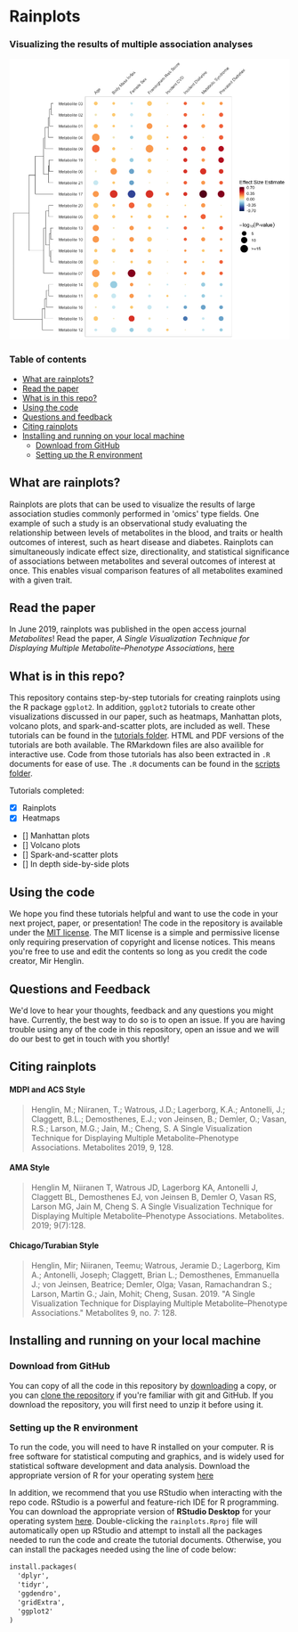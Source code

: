 # Rainplots

### Visualizing the results of multiple association analyses

![](images/readme_rainplot.png)

### Table of contents

* [What are rainplots?](#what-are-rainplots)
* [Read the paper](#read-the-paper)
* [What is in this repo?](#what-is-in-this-repo)
* [Using the code](#using-the-code)
* [Questions and feedback](#questions-and-feedback)
* [Citing rainplots](#citing-rainplots)
* [Installing and running on your local machine](#installing-and-running-on-your-local-machine)
  * [Download from GitHub](#download-from-github) 
  * [Setting up the R environment](#setting-up-the-r-environment)

## What are rainplots?

Rainplots are plots that can be used to visualize the results of large association studies commonly performed in 'omics' type fields. One example of such a study is an observational study evaluating the relationship between levels of metabolites in the blood, and traits or health outcomes of interest, such as heart disease and diabetes. Rainplots can simultaneously indicate effect size, directionality, and statistical significance of associations between metabolites and several outcomes of interest at once. This enables visual comparison features of all metabolites examined with a given trait.

## Read the paper

In June 2019, rainplots was published in the open access journal *Metabolites*! Read the paper, *A Single Visualization Technique for Displaying Multiple Metabolite–Phenotype Associations*, [here](https://doi.org/10.3390/metabo9070128)

## What is in this repo?

This repository contains step-by-step tutorials for creating rainplots using the R package `ggplot2`. In addition, `ggplot2` tutorials to create other visualizations discussed in our paper, such as heatmaps, Manhattan plots, volcano plots, and spark-and-scatter plots, are included as well. These tutorials can be found in the [tutorials folder](tutorials). HTML and PDF versions of the tutorials are both available. The RMarkdown files are also availible for interactive use. Code from those tutorials has also been extracted in `.R` documents for ease of use. The `.R` documents can be found in the [scripts folder](scripts).

Tutorials completed:

- [X] Rainplots
- [X] Heatmaps
- [] Manhattan plots
- [] Volcano plots
- [] Spark-and-scatter plots
- [] In depth side-by-side plots

## Using the code

We hope you find these tutorials helpful and want to use the code in your next project, paper, or presentation! The code in the repository is available under the [MIT license](LICENSE). The MIT license is a simple and permissive license only requiring preservation of copyright and license notices. This means you're free to use and edit the contents so long as you credit the code creator, Mir Henglin. 

## Questions and Feedback

We'd love to hear your thoughts, feedback and any questions you might have. Currently, the best way to do so is to open an issue. If you are having trouble using any of the code in this repository, open an issue and we will do our best to get in touch with you shortly!

## Citing rainplots

#### MDPI and ACS Style
> Henglin, M.; Niiranen, T.; Watrous, J.D.; Lagerborg, K.A.; Antonelli, J.; Claggett, B.L.; Demosthenes, E.J.; von Jeinsen, B.; Demler, O.; Vasan, R.S.; Larson, M.G.; Jain, M.; Cheng, S. A Single Visualization Technique for Displaying Multiple Metabolite–Phenotype Associations. Metabolites 2019, 9, 128.

#### AMA Style
> Henglin M, Niiranen T, Watrous JD, Lagerborg KA, Antonelli J, Claggett BL, Demosthenes EJ, von Jeinsen B, Demler O, Vasan RS, Larson MG, Jain M, Cheng S. A Single Visualization Technique for Displaying Multiple Metabolite–Phenotype Associations. Metabolites. 2019; 9(7):128.

#### Chicago/Turabian Style
> Henglin, Mir; Niiranen, Teemu; Watrous, Jeramie D.; Lagerborg, Kim A.; Antonelli, Joseph; Claggett, Brian L.; Demosthenes, Emmanuella J.; von Jeinsen, Beatrice; Demler, Olga; Vasan, Ramachandran S.; Larson, Martin G.; Jain, Mohit; Cheng, Susan. 2019. "A Single Visualization Technique for Displaying Multiple Metabolite–Phenotype Associations." Metabolites 9, no. 7: 128.

## Installing and running on your local machine

### Download from GitHub

You can copy of all the code in this repository by [downloading](https://github.com/rainplots/rainplots/archive/master.zip) a copy, or you can [clone the repository](https://help.github.com/articles/cloning-a-repository/) if you're familiar with git and GitHub. If you download the repository, you will first need to unzip it before using it.

### Setting up the R environment

To run the code, you will need to have R installed on your computer. R is free software for statistical computing and graphics, and is widely used for statistical software development and data analysis. Download the appropriate version of R for your operating system [here](https://www.r-project.org/)

In addition, we recommend that you use RStudio when interacting with the repo code. RStudio is a powerful and feature-rich IDE for R programming. You can download the appropriate version of **RStudio Desktop** for your operating system [here](https://www.rstudio.com/products/rstudio/download/). Double-clicking the `rainplots.Rproj` file will automatically open up RStudio and attempt to install all the packages needed to run the code and create the tutorial documents. Otherwise, you can install the packages needed using the line of code below:

```
install.packages(
  'dplyr',
  'tidyr',
  'ggdendro',
  'gridExtra',
  'ggplot2'
)
```

